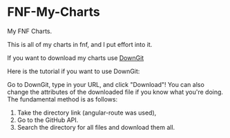 # FNF-My-Charts
My FNF Charts. 


This is all of my charts in fnf, and I put effort into it.

If you want to download my charts use [DownGit](https://minhaskamal.github.io/DownGit/#/home)

Here is the tutorial if you want to use DownGit:

Go to DownGit, type in your URL, and click "Download"! You can also change the attributes of the downloaded file if you know what you're doing. The fundamental method is as follows:

1. Take the directory link (angular-route was used), 
2. Go to the GitHub API. 
3. Search the directory for all files and download them all.
